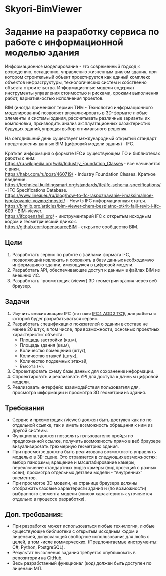 # Skyori-BimViewer

# Задание на разработку сервиса по работе с информационной моделью здания

Информационное моделирование - это современный подход к возведению, оснащению, управлению жизненным циклом здания, при котором строительный объект проектируется как единый комплекс объектов инфраструктуры, технологических систем и собственно объекта строительства. Информационные модели содержат инструменты управления стоимостью и рисками, сроками выполнения работ, вариативностью исполнения проектов. 

BIM (иногда применяют термин ТИМ - Технология информационного моделирования) позволяет визуализировать в 3D-формате любые элементы и системы здания, рассчитывать различные варианты их компоновки, производить анализ эксплуатационных характеристик будущих зданий, упрощая выбор оптимального решения.

На сегодняшний день существует международный открытый стандарт представления данных BIM (цифровой модели здания) - IFC.

Краткая информация о формате IFC и существующем ПО и библиотеках работы с ним:
<br>https://ru.wikipedia.org/wiki/Industry_Foundation_Classes - все начинается с вики.
<br>https://habr.com/ru/post/460719/ - Industry Foundation Classes. Краткое введение.
<br>https://technical.buildingsmart.org/standards/ifc/ifc-schema-specifications/ - IFC Specifications Database.
<br>https://www.linear.eu/ru/blog/how-to-ifc-raspoznavanie-i-maksimalnoe-ispolzovanie-vozmozhnostei/ - How to IFC информационная статья.
<br>https://bimlib.pro/articles/bim-viewer-chem-besplatno-otkrit-fajli-revit-i-ifc-609 - BIM-viewer.
<br>https://ifcopenshell.org/ - инструментарий IFC с открытым исходным кодом и геометрический движок.
<br>https://github.com/opensourceBIM - открытое сообщество BIM.

## Цели

1. Разработать сервис по работе с файлами формата IFC, позволяющий извлекать и сохранять в  базу данных необходимую информацию о здании, имеющуюся в цифровой модели. 
2. Разработать API, обеспечивающие доступ к данным в файлах BIM из внешних ИС.
3. Разработать просмотрщик (viewer) 3D геометрии здания через веб браузер.

## Задачи

1. Изучить спецификацию IFC (не ниже [IFC4 ADD2 TC1](https://standards.buildingsmart.org/IFC/RELEASE/IFC4/ADD2_TC1/HTML/)), для работы с которой будет разрабатываться сервис.
2. Разработать спецификацию показателей о здании в составе не менее 20 штук, в том числе, при возможности, основных проектных характеристик объекта:
   - Площадь застройки (кв.м), 
   - Площадь здания (кв.м), 
   - Количество помещений (штук), 
   - Количество этажей (штук), 
   - Количество подземных этажей, 
   - Высота (м).
3. Спроектировать схему базы данных для сохранения информации.
4. Спроектировать и реализовать API для доступа к данным цифровой модели.
5. Реализовать интерфейс взаимодействия пользователя для, просмотра информации и просмотра 3D геометрии из  здания.

## Требования

- Сервис и просмотрщик (viewer) должен быть доступен как по по отдельной ссылке, так и иметь возможность обращения к ним из другой системы.
- Функционал должен позволять пользователю пройдя по предложенной ссылке,  получить возможность прямо в веб браузере визуализировать трехмерную геометрию здания. 
- При просмотре должна быть реализована возможность управлять моделью в 3D-сцене. Это отражается в следующих возможностях: выбор панорамы; вращение и масштабирование камеры; переключение стандартных видов камеры (вид проекций с разных осей); просмотра отдельных деталей модели - “внутренних” элементов.
- При просмотре 3D модели, на странице браузера должны отображать базовые характеристи здания и (по возможности) выбранного элемента модели (список характеристик уточняется отдельно в процессе разработки).

## Доп. требования:

- При разработке может использоваться любые технологии, любые существующие библиотеки с открытым исходным кодом и лицензией, допускающей свободное использование для любых целей, в том числе коммерческих. (Предпочитаемые инструменты: C#, Python, PostgreSQL).
- Результат выполнения задания требуется опубликовать в репозитории на GitHub. 
- Весь разработанный функционал (код) должен быть доступен по лицензии MIT. 

